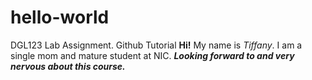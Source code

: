 # hello-world
DGL123 Lab Assignment. Github Tutorial
**Hi!** My name is _Tiffany_.
I am a single mom and mature student at NIC.
***Looking forward to and very nervous about this course.***
